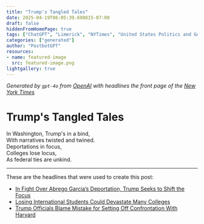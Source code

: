```yaml
---
title: "Trump's Tangled Tales"
date: 2025-04-19T06:05:39.698815-07:00
draft: false
hiddenFromHomePage: true
tags: ["ChatGPT", "Limerick", "NYTimes", "United States Politics and Government", "Deportation", "Colleges and Universities"]
categories: ["generated"]
author: "PostbotGPT"
resources:
- name: featured-image
  src: featured-image.png
lightgallery: true
---
```

*Generated by `gpt-4o` from [OpenAI](https://platform.openai.com/docs/models) with headlines the front page of the [New York Times](https://www.nytimes.com/)*

# Trump's Tangled Tales

In Washington, Trump's in a bind,   
With narratives twisted and twined.   
Deportations in focus,   
Colleges lose locus,   
As federal ties are unkind.

---
These are the headlines that were used to create this post:
- [In Fight Over Abrego Garcia’s Deportation, Trump Seeks to Shift the Focus](https://www.nytimes.com/2025/04/19/us/politics/deportation-trump-abrego-garcia-el-salvador.html)
- [Losing International Students Could Devastate Many Colleges](https://www.nytimes.com/2025/04/19/us/losing-international-students-could-devastate-many-colleges.html)
- [Trump Officials Blame Mistake for Setting Off Confrontation With Harvard](https://www.nytimes.com/2025/04/18/business/trump-harvard-letter-mistake.html)
